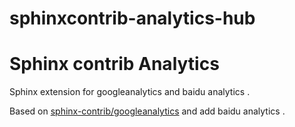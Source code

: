 # sphinxcontrib-analytics-hub

# Sphinx contrib Analytics

Sphinx extension for googleanalytics and baidu analytics .

Based on [sphinx-contrib/googleanalytics](https://github.com/sphinx-contrib/googleanalytics) and add baidu analytics .
